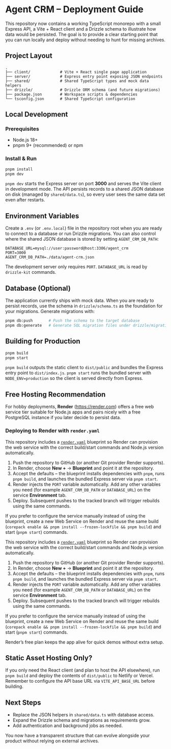 # Agent CRM – Deployment Guide

This repository now contains a working TypeScript monorepo with a small Express API, a Vite + React client and a Drizzle
schema to illustrate how data would be persisted. The goal is to provide a clear starting point that you can run locally
and deploy without needing to hunt for missing archives.

## Project Layout

```
.
├── client/             # Vite + React single page application
├── server/             # Express entry point exposing JSON endpoints
├── shared/             # Shared TypeScript types and mock data helpers
├── drizzle/            # Drizzle ORM schema (and future migrations)
├── package.json        # Workspace scripts & dependencies
└── tsconfig.json       # Shared TypeScript configuration
```

## Local Development

### Prerequisites
- Node.js 18+
- pnpm 9+ (recommended) or npm

### Install & Run
```bash
pnpm install
pnpm dev
```

`pnpm dev` starts the Express server on port **3000** and serves the Vite client in development mode. The API persists
records to a shared JSON database on disk (managed by `shared/data.ts`), so every user sees the same data set even after
restarts.

## Environment Variables

Create a `.env` (or `.env.local`) file in the repository root when you are ready to connect to a database or run Drizzle
migrations. You can also control where the shared JSON database is stored by setting `AGENT_CRM_DB_PATH`:

```env
DATABASE_URL=mysql://user:password@host:3306/agent_crm
PORT=3000
AGENT_CRM_DB_PATH=./data/agent-crm.json
```

The development server only requires `PORT`. `DATABASE_URL` is read by `drizzle-kit` commands.

## Database (Optional)

The application currently ships with mock data. When you are ready to persist records, use the schema in
`drizzle/schema.ts` as the foundation for your migrations. Generate migrations with:

```bash
pnpm db:push       # Push the schema to the target database
pnpm db:generate   # Generate SQL migration files under drizzle/migrations
```

## Building for Production

```bash
pnpm build
pnpm start
```

`pnpm build` outputs the static client to `dist/public` and bundles the Express entry point to `dist/index.js`.
`pnpm start` runs the bundled server with `NODE_ENV=production` so the client is served directly from Express.

## Free Hosting Recommendation

For hobby deployments, **Render** (https://render.com) offers a free web service tier suitable for Node.js apps and pairs
nicely with a free PostgreSQL instance if you later decide to persist data.

### Deploying to Render with `render.yaml`

This repository includes a [`render.yaml`](./render.yaml) blueprint so Render can provision the web service with the
correct build/start commands and Node.js version automatically.

1. Push the repository to GitHub (or another Git provider Render supports).
2. In Render, choose **New +** → **Blueprint** and point it at the repository.
3. Accept the defaults – the blueprint installs dependencies with `pnpm`, runs `pnpm build`, and launches the bundled Express server via `pnpm start`.
4. Render injects the `PORT` variable automatically. Add any other variables you need (for example `AGENT_CRM_DB_PATH` or `DATABASE_URL`) on the service **Environment** tab.
5. Deploy. Subsequent pushes to the tracked branch will trigger rebuilds using the same commands.

If you prefer to configure the service manually instead of using the blueprint, create a new Web Service on Render and
reuse the same build (`corepack enable && pnpm install --frozen-lockfile && pnpm build`) and start (`pnpm start`) commands.

This repository includes a [`render.yaml`](./render.yaml) blueprint so Render can provision the web service with the
correct build/start commands and Node.js version automatically.

1. Push the repository to GitHub (or another Git provider Render supports).
2. In Render, choose **New +** → **Blueprint** and point it at the repository.
3. Accept the defaults – the blueprint installs dependencies with `pnpm`, runs `pnpm build`, and launches the bundled Express server via `pnpm start`.
4. Render injects the `PORT` variable automatically. Add any other variables you need (for example `AGENT_CRM_DB_PATH` or `DATABASE_URL`) on the service **Environment** tab.
5. Deploy. Subsequent pushes to the tracked branch will trigger rebuilds using the same commands.

If you prefer to configure the service manually instead of using the blueprint, create a new Web Service on Render and
reuse the same build (`corepack enable && pnpm install --frozen-lockfile && pnpm build`) and start (`pnpm start`) commands.

Render’s free plan keeps the app alive for quick demos without extra setup.

## Static Asset Hosting Only?

If you only need the React client (and plan to host the API elsewhere), run `pnpm build` and deploy the contents of
`dist/public` to Netlify or Vercel. Remember to configure the API base URL via `VITE_API_BASE_URL` before building.

## Next Steps

- Replace the JSON helpers in `shared/data.ts` with database access.
- Expand the Drizzle schema and migrations as requirements grow.
- Add authentication and background jobs as needed.

You now have a transparent structure that can evolve alongside your product without relying on external archives.
